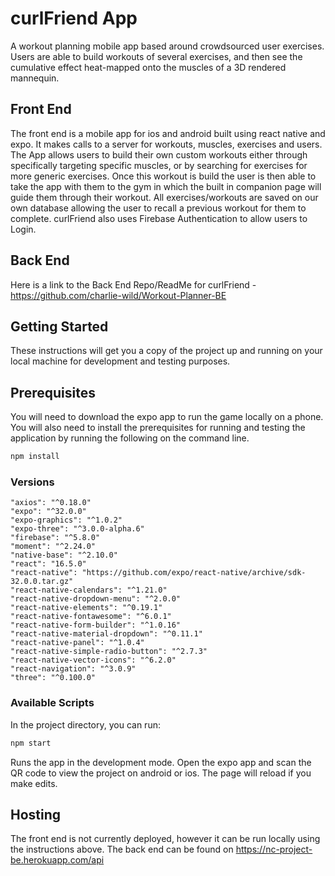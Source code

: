 # curlFriend App
A workout planning mobile app based around crowdsourced user exercises. Users are able to build workouts of several exercises, and then see the cumulative effect heat-mapped onto the muscles of a 3D rendered mannequin. 

## Front End
The front end is a mobile app for ios and android built using react native and expo. It makes calls to a server for workouts, muscles, exercises and users. The App allows users to build their own custom workouts either through specifically targeting specific muscles, or by searching for exercises for more generic exercises. Once this workout is build the user is then able to take the app with them to the gym in which the built in companion page will guide them through their workout. All exercises/workouts are saved on our own database allowing the user to recall a previous workout for them to complete. curlFriend also uses Firebase Authentication to allow users to Login.

## Back End
Here is a link to the Back End Repo/ReadMe for curlFriend - https://github.com/charlie-wild/Workout-Planner-BE

## Getting Started
These instructions will get you a copy of the project up and running on your local machine for development and testing purposes.

## Prerequisites
You will need to download the expo app to run the game locally on a phone. You will also need to install the prerequisites for running and testing the application by running the following on the command line.

```bash
npm install
```

### Versions
```
"axios": "^0.18.0"
"expo": "^32.0.0"
"expo-graphics": "^1.0.2"
"expo-three": "^3.0.0-alpha.6"
"firebase": "^5.8.0"
"moment": "^2.24.0"
"native-base": "^2.10.0"
"react": "16.5.0"
"react-native": "https://github.com/expo/react-native/archive/sdk-32.0.0.tar.gz"
"react-native-calendars": "^1.21.0"
"react-native-dropdown-menu": "^2.0.0"
"react-native-elements": "^0.19.1"
"react-native-fontawesome": "^6.0.1"
"react-native-form-builder": "^1.0.16"
"react-native-material-dropdown": "^0.11.1"
"react-native-panel": "^1.0.4"
"react-native-simple-radio-button": "^2.7.3"
"react-native-vector-icons": "^6.2.0"
"react-navigation": "^3.0.9"
"three": "^0.100.0"
```
		
    
### Available Scripts
In the project directory, you can run:

```bash
npm start
```

Runs the app in the development mode.
Open the expo app and scan the QR code to view the project on android or ios. The page will reload if you make edits.

## Hosting
The front end is not currently deployed, however it can be run locally using the instructions above. The back end can be found on https://nc-project-be.herokuapp.com/api
